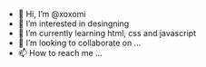 - 👋 Hi, I’m @xoxomi
- 👀 I’m interested in desingning
- 🌱 I’m currently learning html, css and javascript
- 💞️ I’m looking to collaborate on ...
- 📫 How to reach me ...

<!---
xoxomi/xoxomi is a ✨ special ✨ repository because its `README.md` (this file) appears on your GitHub profile.
You can click the Preview link to take a look at your changes.
--->
